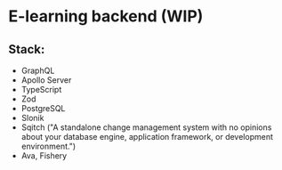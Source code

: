 # E-learning backend (WIP)

## Stack:

-   GraphQL
-   Apollo Server
-   TypeScript
-   Zod
-   PostgreSQL
-   Slonik
-   Sqitch ("A standalone change management system with no opinions about your database engine, application framework, or development environment.")
-   Ava, Fishery
